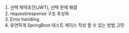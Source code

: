 1. 선택 제약조건(JWT), 선택 문제 해결
2. request/response 구조 추상화
3. Error handling
4. 유연하게 SpringBoot 테스트 케이스 작성 할 수 있는 방법 고민